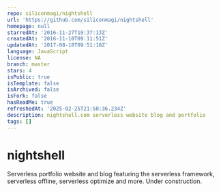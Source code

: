 ```yaml
---
repo: siliconmagi/nightshell
url: 'https://github.com/siliconmagi/nightshell'
homepage: null
starredAt: '2016-11-27T19:37:13Z'
createdAt: '2016-11-10T09:11:51Z'
updatedAt: '2017-08-18T09:51:18Z'
language: JavaScript
license: NA
branch: master
stars: 4
isPublic: true
isTemplate: false
isArchived: false
isFork: false
hasReadMe: true
refreshedAt: '2025-02-25T21:50:36.234Z'
description: nightshell.com serverless website blog and portfolio
tags: []
---
```


# nightshell

Serverless portfolio website and blog featuring the serverless framework, serverless offline, serverless optimize and more.  Under construction.
